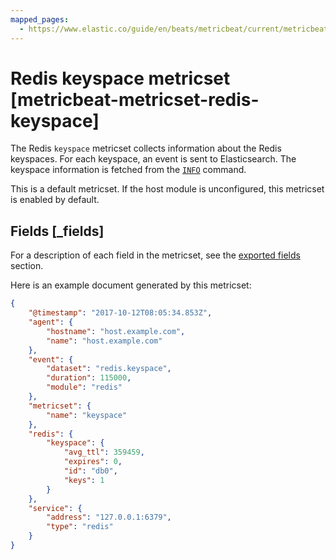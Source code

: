 ```yaml
---
mapped_pages:
  - https://www.elastic.co/guide/en/beats/metricbeat/current/metricbeat-metricset-redis-keyspace.html
---
```


<!-- This file is generated! See scripts/mage/docs_collector.go -->

# Redis keyspace metricset [metricbeat-metricset-redis-keyspace]

The Redis `keyspace` metricset collects information about the Redis keyspaces. For each keyspace, an event is sent to Elasticsearch. The keyspace information is fetched from the [`INFO`](http://redis.io/commands/INFO) command.

This is a default metricset. If the host module is unconfigured, this metricset is enabled by default.

## Fields [_fields]

For a description of each field in the metricset, see the [exported fields](/reference/metricbeat/exported-fields-redis.md) section.

Here is an example document generated by this metricset:

```json
{
    "@timestamp": "2017-10-12T08:05:34.853Z",
    "agent": {
        "hostname": "host.example.com",
        "name": "host.example.com"
    },
    "event": {
        "dataset": "redis.keyspace",
        "duration": 115000,
        "module": "redis"
    },
    "metricset": {
        "name": "keyspace"
    },
    "redis": {
        "keyspace": {
            "avg_ttl": 359459,
            "expires": 0,
            "id": "db0",
            "keys": 1
        }
    },
    "service": {
        "address": "127.0.0.1:6379",
        "type": "redis"
    }
}
```
